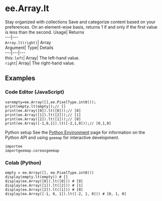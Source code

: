  
#  ee.Array.lt
Stay organized with collections  Save and categorize content based on your preferences. 
On an element-wise basis, returns 1 if and only if the first value is less than the second. Usage| Returns  
---|---  
`Array.lt(right)`| Array  
Argument| Type| Details  
---|---|---  
this: `left`| Array| The left-hand value.  
`right`| Array| The right-hand value.  
## Examples
### Code Editor (JavaScript)
```
varempty=ee.Array([],ee.PixelType.int8());
print(empty.lt(empty));// []
print(ee.Array([0]).lt([0]));// [0]
print(ee.Array([1]).lt([2]));// [1]
print(ee.Array([2]).lt([1]));// [0]
print(ee.Array([-1,0,1]).lt([-2,1,0]));// [0,1,0]
```

Python setup
See the [ Python Environment](https://developers.google.com/earth-engine/guides/python_install) page for information on the Python API and using `geemap` for interactive development.
```
importee
importgeemap.coreasgeemap
```

### Colab (Python)
```
empty = ee.Array([], ee.PixelType.int8())
display(empty.lt(empty)) # []
display(ee.Array([0]).lt([0])) # [0]
display(ee.Array([1]).lt([2])) # [1]
display(ee.Array([2]).lt([1])) # [0]
display(ee.Array([-1, 0, 1]).lt([-2, 1, 0])) # [0, 1, 0]
```

